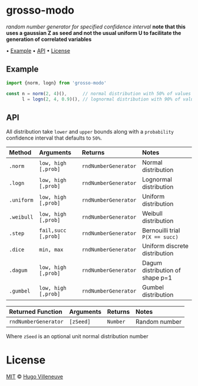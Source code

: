 <!-- markdownlint-disable MD036 MD041 -->

# grosso-modo

*random number generator for specified confidence interval*
**note that this uses a gaussian Z as seed and not the usual uniform U to facilitate the generation of correlated variables**

• [Example](#example) • [API](#api) • [License](#license)

## Example

```javascript
import {norm, logn} from 'grosso-modo'

const n = norm(2, 4)(),      // normal distribution with 50% of values between 2 and 4
      l = logn(2, 4, 0.9)(), // lognormal distribution with 90% of values between 2 and 4
```

## API

All distribution take `lower` and `upper` bounds along with a `probability` confidence interval that defaults to `50%`.

Method     | Arguments           | Returns                 | Notes
:-----     | :--------           | :------                 | :----
`.norm`    | `low, high [,prob]` | `rndNumberGenerator`    | Normal distribution
`.logn`    | `low, high [,prob]` | `rndNumberGenerator`    | Lognormal distribution
`.uniform` | `low, high [,prob]` | `rndNumberGenerator`    | Uniform distribution
`.weibull` | `low, high [,prob]` | `rndNumberGenerator`    | Weibull distribution
`.step`    | `fail,succ [,prob]` | `rndNumberGenerator`    | Bernouilli trial `P(X == succ)`
`.dice`    | `min, max`          | `rndNumberGenerator`    | Uniform discrete distribution
`.dagum`   | `low, high [,prob]` | `rndNumberGenerator`    | Dagum distribution of shape p=1
`.gumbel`  | `low, high [,prob]` | `rndNumberGenerator`    | Gumbel distribution

Returned Function       | Arguments       | Returns  | Notes
:----------------       | :--------       | :------  | :----
`rndNumberGenerator`    | `[zSeed]`       | `Number` | Random number

Where `zSeed` is an optional unit normal distribution number

# License

[MIT](http://www.opensource.org/licenses/MIT) © [Hugo Villeneuve](https://github.com/hville)
